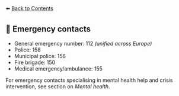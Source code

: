 ⬅️ <a href="https://github.com/prgai/Practical-Guide-for-a-Happy-Life-in-Prague/blob/Index/Contents/Contents.md">Back to Contents</a>

## 🚨 Emergency contacts

- General emergency number: 112 *(unified across Europe)*
- Police: 158
- Municipal police: 156
- Fire brigade: 150
- Medical emergency/ambulance: 155

For emergency contacts specialising in mental health help and crisis intervention, see section on *Mental health*.
